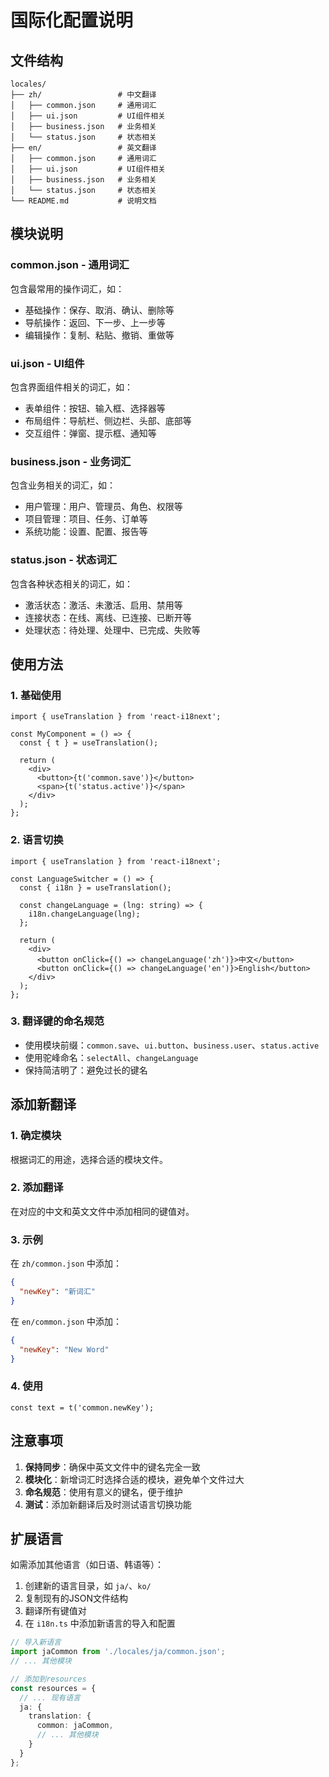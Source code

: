 # 国际化配置说明

## 文件结构

```
locales/
├── zh/                 # 中文翻译
│   ├── common.json     # 通用词汇
│   ├── ui.json         # UI组件相关
│   ├── business.json   # 业务相关
│   └── status.json     # 状态相关
├── en/                 # 英文翻译
│   ├── common.json     # 通用词汇
│   ├── ui.json         # UI组件相关
│   ├── business.json   # 业务相关
│   └── status.json     # 状态相关
└── README.md           # 说明文档
```

## 模块说明

### common.json - 通用词汇
包含最常用的操作词汇，如：
- 基础操作：保存、取消、确认、删除等
- 导航操作：返回、下一步、上一步等
- 编辑操作：复制、粘贴、撤销、重做等

### ui.json - UI组件
包含界面组件相关的词汇，如：
- 表单组件：按钮、输入框、选择器等
- 布局组件：导航栏、侧边栏、头部、底部等
- 交互组件：弹窗、提示框、通知等

### business.json - 业务词汇
包含业务相关的词汇，如：
- 用户管理：用户、管理员、角色、权限等
- 项目管理：项目、任务、订单等
- 系统功能：设置、配置、报告等

### status.json - 状态词汇
包含各种状态相关的词汇，如：
- 激活状态：激活、未激活、启用、禁用等
- 连接状态：在线、离线、已连接、已断开等
- 处理状态：待处理、处理中、已完成、失败等

## 使用方法

### 1. 基础使用

```tsx
import { useTranslation } from 'react-i18next';

const MyComponent = () => {
  const { t } = useTranslation();
  
  return (
    <div>
      <button>{t('common.save')}</button>
      <span>{t('status.active')}</span>
    </div>
  );
};
```

### 2. 语言切换

```tsx
import { useTranslation } from 'react-i18next';

const LanguageSwitcher = () => {
  const { i18n } = useTranslation();
  
  const changeLanguage = (lng: string) => {
    i18n.changeLanguage(lng);
  };
  
  return (
    <div>
      <button onClick={() => changeLanguage('zh')}>中文</button>
      <button onClick={() => changeLanguage('en')}>English</button>
    </div>
  );
};
```

### 3. 翻译键的命名规范

- 使用模块前缀：`common.save`、`ui.button`、`business.user`、`status.active`
- 使用驼峰命名：`selectAll`、`changeLanguage`
- 保持简洁明了：避免过长的键名

## 添加新翻译

### 1. 确定模块
根据词汇的用途，选择合适的模块文件。

### 2. 添加翻译
在对应的中文和英文文件中添加相同的键值对。

### 3. 示例

在 `zh/common.json` 中添加：
```json
{
  "newKey": "新词汇"
}
```

在 `en/common.json` 中添加：
```json
{
  "newKey": "New Word"
}
```

### 4. 使用
```tsx
const text = t('common.newKey');
```

## 注意事项

1. **保持同步**：确保中英文文件中的键名完全一致
2. **模块化**：新增词汇时选择合适的模块，避免单个文件过大
3. **命名规范**：使用有意义的键名，便于维护
4. **测试**：添加新翻译后及时测试语言切换功能

## 扩展语言

如需添加其他语言（如日语、韩语等）：

1. 创建新的语言目录，如 `ja/`、`ko/`
2. 复制现有的JSON文件结构
3. 翻译所有键值对
4. 在 `i18n.ts` 中添加新语言的导入和配置

```typescript
// 导入新语言
import jaCommon from './locales/ja/common.json';
// ... 其他模块

// 添加到resources
const resources = {
  // ... 现有语言
  ja: {
    translation: {
      common: jaCommon,
      // ... 其他模块
    }
  }
};
```